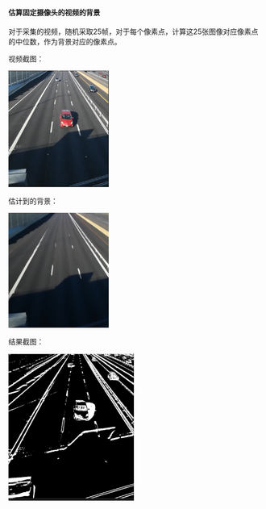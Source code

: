 #### 估算固定摄像头的视频的背景

对于采集的视频，随机采取25帧，对于每个像素点，计算这25张图像对应像素点的中位数，作为背景对应的像素点。

视频截图：

<img src=".\sample.jpg" alt="sample" style="zoom:33%;" />

估计到的背景：

<img src=".\frame.jpg" alt="frame" style="zoom: 33%;" />

结果截图：

<img src=".\ret.jpg" alt="ret" style="zoom:33%;" />